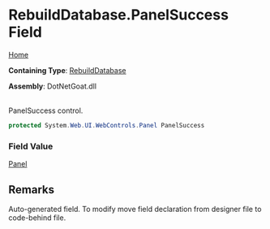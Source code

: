 # RebuildDatabase\.PanelSuccess Field

[Home](../../../../../README.md)

**Containing Type**: [RebuildDatabase](../README.md)

**Assembly**: DotNetGoat\.dll

\
PanelSuccess control\.

```csharp
protected System.Web.UI.WebControls.Panel PanelSuccess
```

### Field Value

[Panel](https://docs.microsoft.com/en-us/dotnet/api/system.web.ui.webcontrols.panel)

## Remarks

Auto\-generated field\.
To modify move field declaration from designer file to code\-behind file\.